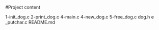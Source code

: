 #Project content

1-init_dog.c
2-print_dog.c
4-main.c
4-new_dog.c
5-free_dog.c
dog.h
e
_putchar.c
README.md
